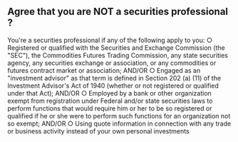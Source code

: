 ## Agree that you are NOT a securities professional ?

You're a securities professional if any of the following apply to you:
○ Registered or qualified with the Securities and Exchange Commission (the "SEC"), the Commodities Futures Trading Commission, any state securities agency, any securities exchange or association, or any commodities or futures contract market or association; AND/OR
○ Engaged as an "investment advisor" as that term is defined in Section 202 (a) (11) of the Investment Advisor's Act of 1940 (whether or not registered or qualified under that Act); AND/OR
○ Employed by a bank or other organization exempt from registration under Federal and/or state securities laws to perform functions that would require him or her to be so registered or qualified if he or she were to perform such functions for an organization not so exempt; AND/OR
○ Using quote information in connection with any trade or business activity instead of your own personal investments
